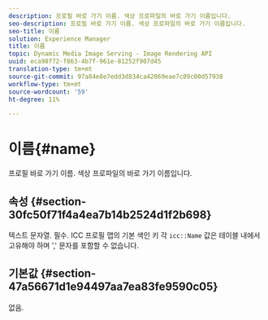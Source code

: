 ```yaml
---
description: 프로필 바로 가기 이름. 색상 프로파일의 바로 가기 이름입니다.
seo-description: 프로필 바로 가기 이름. 색상 프로파일의 바로 가기 이름입니다.
seo-title: 이름
solution: Experience Manager
title: 이름
topic: Dynamic Media Image Serving - Image Rendering API
uuid: eca98f72-f863-4b7f-961e-81252f907d45
translation-type: tm+mt
source-git-commit: 97a84e8e7edd3d834ca42069eae7c09c00d57938
workflow-type: tm+mt
source-wordcount: '59'
ht-degree: 11%

---
```



# 이름{#name}

프로필 바로 가기 이름. 색상 프로파일의 바로 가기 이름입니다.

## 속성 {#section-30fc50f71f4a4ea7b14b2524d1f2b698}

텍스트 문자열. 필수. ICC 프로필 맵의 기본 색인 키 각 `icc::Name` 값은 테이블 내에서 고유해야 하며 &#39;,&#39; 문자를 포함할 수 없습니다.

## 기본값 {#section-47a56671d1e94497aa7ea83fe9590c05}

없음.
